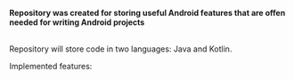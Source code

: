 <b>Repository was created for storing useful Android features that are offen needed for writing Android projects</b>

</br>
Repository will store code in two languages: Java and Kotlin.

Implemented features:

